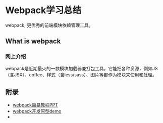 # Webpack学习总结 #
webpack, 更优秀的前端模块依赖管理工具。

## What is webpack ##
### 网上介绍 ###
webpack是近期最火的一款模块加载器兼打包工具，它能把各种资源，例如JS（含JSX）、coffee、样式（含less/sass）、图片等都作为模块来使用和处理。

## 附录 ##
- [webpack简易教程PPT](http://slides.com/diamont1001/webpack)
- [webpack开发原型demo](https://github.com/diamont1001/webpack-demo)
- 
